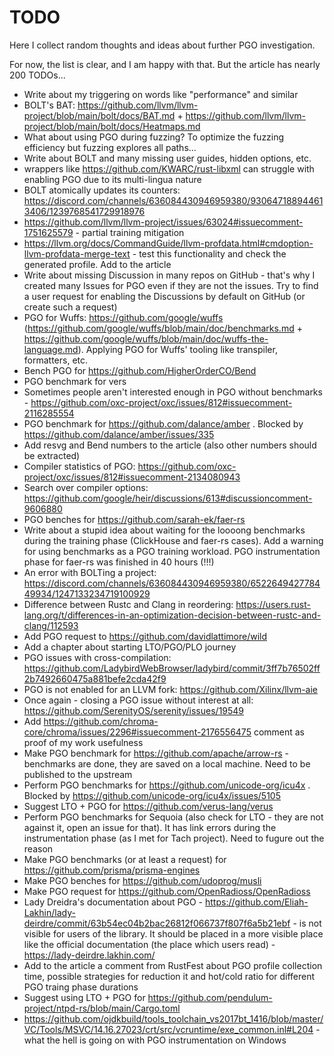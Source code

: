 # TODO

Here I collect random thoughts and ideas about further PGO investigation.

For now, the list is clear, and I am happy with that. But the article has nearly 200 TODOs...

* Write about my triggering on words like "performance" and similar
* BOLT's BAT: https://github.com/llvm/llvm-project/blob/main/bolt/docs/BAT.md + https://github.com/llvm/llvm-project/blob/main/bolt/docs/Heatmaps.md
* What about using PGO during fuzzing? To optimize the fuzzing efficiency but fuzzing explores all paths...
* Write about BOLT and many missing user guides, hidden options, etc.
* wrappers like https://github.com/KWARC/rust-libxml can struggle with enabling PGO due to its multi-lingua nature
* BOLT atomically updates its counters: https://discord.com/channels/636084430946959380/930647188944613406/1239768541729918976
* https://github.com/llvm/llvm-project/issues/63024#issuecomment-1751625579 - partial training mitigation
* https://llvm.org/docs/CommandGuide/llvm-profdata.html#cmdoption-llvm-profdata-merge-text - test this functionality and check the generated profile. Add to the article
* Write about missing Discussion in many repos on GitHub - that's why I created many Issues for PGO even if they are not the issues. Try to find a user request for enabling the Discussions by default on GitHub (or create such a request)
* PGO for Wuffs: https://github.com/google/wuffs (https://github.com/google/wuffs/blob/main/doc/benchmarks.md + https://github.com/google/wuffs/blob/main/doc/wuffs-the-language.md). Applying PGO for Wuffs' tooling like transpiler, formatters, etc.
* Bench PGO for https://github.com/HigherOrderCO/Bend
* PGO benchmark for vers
* Sometimes people aren't interested enough in PGO without benchmarks - https://github.com/oxc-project/oxc/issues/812#issuecomment-2116285554
* PGO benchmark for https://github.com/dalance/amber . Blocked by https://github.com/dalance/amber/issues/335
* Add resvg and Bend numbers to the article (also other numbers should be extracted)
* Compiler statistics of PGO: https://github.com/oxc-project/oxc/issues/812#issuecomment-2134080943
* Search over compiler options: https://github.com/google/heir/discussions/613#discussioncomment-9606880
* PGO benches for https://github.com/sarah-ek/faer-rs
* Write about a stupid idea about waiting for the loooong benchmarks during the training phase (ClickHouse and faer-rs cases). Add a warning for using benchmarks as a PGO training workload. PGO instrumentation phase for faer-rs was finished in 40 hours (!!!)
* An error with BOLTing a project: https://discord.com/channels/636084430946959380/652264942778449934/1247133234719100929
* Difference between Rustc and Clang in reordering: https://users.rust-lang.org/t/differences-in-an-optimization-decision-between-rustc-and-clang/112593
* Add PGO request to https://github.com/davidlattimore/wild
* Add a chapter about starting LTO/PGO/PLO journey
* PGO issues with cross-compilation: https://github.com/LadybirdWebBrowser/ladybird/commit/3ff7b76502ff2b7492660475a881befe2cda42f9
* PGO is not enabled for an LLVM fork: https://github.com/Xilinx/llvm-aie
* Once again - closing a PGO issue without interest at all: https://github.com/SerenityOS/serenity/issues/19549
* Add https://github.com/chroma-core/chroma/issues/2296#issuecomment-2176556475 comment as proof of my work usefulness
* Make PGO benchmark for https://github.com/apache/arrow-rs - benchmarks are done, they are saved on a local machine. Need to be published to the upstream
* Perform PGO benchmarks for https://github.com/unicode-org/icu4x . Blocked by https://github.com/unicode-org/icu4x/issues/5105
* Suggest LTO + PGO for https://github.com/verus-lang/verus
* Perform PGO benchmarks for Sequoia (also check for LTO - they are not against it, open an issue for that). It has link errors during the instrumentation phase (as I met for Tach project). Need to fugure out the reason
* Make PGO benchmarks (or at least a request) for https://github.com/prisma/prisma-engines
* Make PGO benches for https://github.com/udoprog/musli
* Make PGO request for https://github.com/OpenRadioss/OpenRadioss
* Lady Dreidra's documentation about PGO - https://github.com/Eliah-Lakhin/lady-deirdre/commit/63b54ec04b2bac26812f066737f807f6a5b21ebf - is not visible for users of the library. It should be placed in a more visible place like the official documentation (the place which users read) - https://lady-deirdre.lakhin.com/
* Add to the article a comment from RustFest about PGO profile collection time, possible strategies for reduction it and hot/cold ratio for different PGO traing phase durations
* Suggest using LTO + PGO for https://github.com/pendulum-project/ntpd-rs/blob/main/Cargo.toml
* https://github.com/ojdkbuild/tools_toolchain_vs2017bt_1416/blob/master/VC/Tools/MSVC/14.16.27023/crt/src/vcruntime/exe_common.inl#L204 - what the hell is going on with PGO instrumentation on Windows
